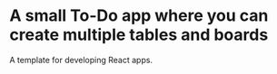 # A small To-Do app where you can create multiple tables and boards

A template for developing React apps.



